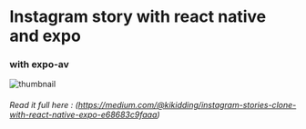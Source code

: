 # Instagram story with react native and expo
### with expo-av
![thumbnail](https://miro.medium.com/max/700/1*5AGVrbnz-IvA6xDsMQEaPQ.jpeg)
###### Read it full here : (https://medium.com/@kikidding/instagram-stories-clone-with-react-native-expo-e68683c9faaa)
